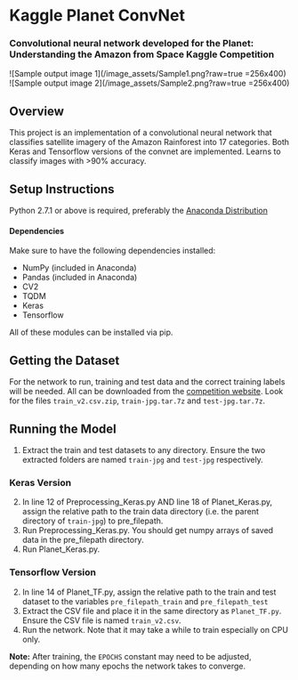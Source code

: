 # Kaggle Planet ConvNet
### Convolutional neural network developed for the Planet: Understanding the Amazon from Space Kaggle Competition

![Sample output image 1](/image_assets/Sample1.png?raw=true =256x400) 
![Sample output image 2](/image_assets/Sample2.png?raw=true =256x400)

## Overview
This project is an implementation of a convolutional neural network that classifies satellite imagery of the Amazon Rainforest into 17 categories. Both Keras and Tensorflow versions of the convnet are implemented. Learns to classify images with >90% accuracy. 

## Setup Instructions
Python 2.7.1 or above is required, preferably the [Anaconda Distribution](https://www.continuum.io/downloads "Download Anaconda")

#### Dependencies
Make sure to have the following dependencies installed:
* NumPy (included in Anaconda)
* Pandas (included in Anaconda)
* CV2
* TQDM
* Keras
* Tensorflow

All of these modules can be installed via pip.

## Getting the Dataset
For the network to run, training and test data and the correct training labels will be needed. All can be downloaded from the [competition website](https://www.kaggle.com/c/planet-understanding-the-amazon-from-space "Planet: Understanding the Amazon from Space"). Look for the files `train_v2.csv.zip`, `train-jpg.tar.7z` and `test-jpg.tar.7z`.

## Running the Model
1. Extract the train and test datasets to any directory. Ensure the two extracted folders are named `train-jpg` and `test-jpg` respectively. 

### Keras Version
2. In line 12 of Preprocessing_Keras.py AND line 18 of Planet_Keras.py, assign the relative path to the train data directory (i.e. the parent directory of `train-jpg`) to pre_filepath.
3. Run Preprocessing_Keras.py. You should get numpy arrays of saved data in the pre_filepath directory. 
4. Run Planet_Keras.py.

### Tensorflow Version
2. In line 14 of Planet_TF.py, assign the relative path to the train and test dataset to the variables `pre_filepath_train` and `pre_filepath_test`
3. Extract the CSV file and place it in the same directory as `Planet_TF.py`. Ensure the CSV file is named `train_v2.csv`.
4. Run the network. Note that it may take a while to train especially on CPU only.

**Note:** After training, the `EPOCHS` constant may need to be adjusted, depending on how many epochs the network takes to converge. 
